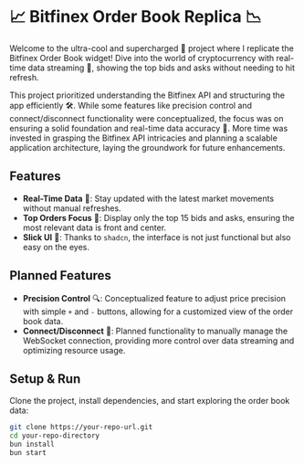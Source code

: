 # 📈 Bitfinex Order Book Replica 📉

Welcome to the ultra-cool and supercharged 🚀 project where I replicate the Bitfinex Order Book widget! Dive into the world of cryptocurrency with real-time data streaming 🌊, showing the top bids and asks without needing to hit refresh.

This project prioritized understanding the Bitfinex API and structuring the app efficiently 🛠️. While some features like precision control and connect/disconnect functionality were conceptualized, the focus was on ensuring a solid foundation and real-time data accuracy 🎯. More time was invested in grasping the Bitfinex API intricacies and planning a scalable application architecture, laying the groundwork for future enhancements.

## Features

- **Real-Time Data** 🚀: Stay updated with the latest market movements without manual refreshes.
- **Top Orders Focus** 🎯: Display only the top 15 bids and asks, ensuring the most relevant data is front and center.
- **Slick UI** 💅: Thanks to `shadcn`, the interface is not just functional but also easy on the eyes.

## Planned Features

- **Precision Control** 🔍: Conceptualized feature to adjust price precision with simple `+` and `-` buttons, allowing for a customized view of the order book data.
- **Connect/Disconnect** 🔌: Planned functionality to manually manage the WebSocket connection, providing more control over data streaming and optimizing resource usage.

## Setup & Run

Clone the project, install dependencies, and start exploring the order book data:

```bash
git clone https://your-repo-url.git
cd your-repo-directory
bun install
bun start
```

